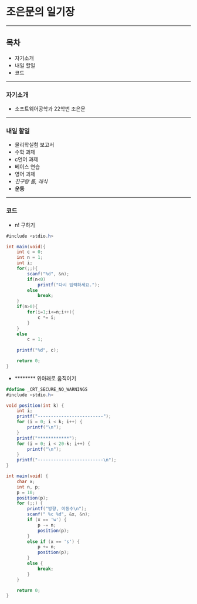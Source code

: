 # 조은문의 일기장
---
## 목차
* 자기소개    
* 내일 할일  
* 코드
---
### 자기소개
* 소프트웨어공학과 22학번 조은문
---
### 내일 할일
* 물리학실험 보고서
* 수학 과제
* c언어 과제
* 베이스 연습
* 영어 과제
* _친구랑 롤, 레식_
* __운동__
---
### 코드
* n! 구하기
```CS
#include <stdio.h>

int main(void){
    int c = 0;
    int n = 1;
    int i;
    for(;;){
        scanf("%d", &n);
        if(n<0)
            printf("다시 입력하세요.");
        else
            break;
    }
    if(n>0){
        for(i=1;i<=n;i++){
            c *= i;
        }
    }
    else
        c = 1;
    
    printf("%d", c);

    return 0;
}
```
* ******** 위아래로 움직이기
```cs
#define _CRT_SECURE_NO_WARNINGS
#include <stdio.h>

void position(int k) {
    int i;
    printf("-------------------------");
    for (i = 0; i < k; i++) {
        printf("\n");
    }
    printf("************");
    for (i = 0; i < 20-k; i++) {
        printf("\n");
    }
    printf("-------------------------\n");
}

int main(void) {
    char x;
    int n, p;
    p = 10;
    position(p);
    for (;;) {
        printf("방향, 이동수\n");
        scanf(" %c %d", &x, &n);
        if (x == 'w') {
            p -= n;
            position(p);
        }
        else if (x == 's') {
            p += n;
            position(p);
        }
        else {
            break;
        }
    }

    return 0;
}
```
